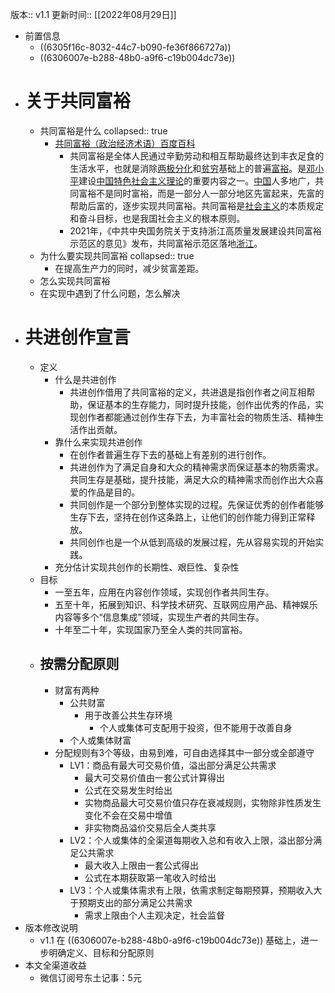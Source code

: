 版本:: v1.1
更新时间:: [[2022年08月29日]]

- 前置信息
	- ((6305f16c-8032-44c7-b090-fe36f866727a))
	- ((6306007e-b288-48b0-a9f6-c19b004dc73e))
- # 关于共同富裕
	- 共同富裕是什么
	  collapsed:: true
		- [共同富裕（政治经济术语）百度百科](https://baike.baidu.com/item/%E5%85%B1%E5%90%8C%E5%AF%8C%E8%A3%95/7790098)
			- 共同富裕是全体人民通过辛勤劳动和相互帮助最终达到丰衣足食的生活水平，也就是消除[两极分化](https://baike.baidu.com/item/%E4%B8%A4%E6%9E%81%E5%88%86%E5%8C%96/3233374)和[贫穷](https://baike.baidu.com/item/%E8%B4%AB%E7%A9%B7/1598839)基础上的普遍[富裕](https://baike.baidu.com/item/%E5%AF%8C%E8%A3%95/7982202)。是[邓小平](https://baike.baidu.com/item/%E9%82%93%E5%B0%8F%E5%B9%B3/116181)建设[中国特色社会主义理论](https://baike.baidu.com/item/%E4%B8%AD%E5%9B%BD%E7%89%B9%E8%89%B2%E7%A4%BE%E4%BC%9A%E4%B8%BB%E4%B9%89%E7%90%86%E8%AE%BA/2762288)的重要内容之一。[中国](https://baike.baidu.com/item/%E4%B8%AD%E5%9B%BD/22516505)人多地广，共同富裕不是同时富裕，而是一部分人一部分地区先富起来，先富的帮助后富的，逐步实现共同富裕。共同富裕是[社会主义](https://baike.baidu.com/item/%E7%A4%BE%E4%BC%9A%E4%B8%BB%E4%B9%89/296)的本质规定和奋斗目标，也是我国社会主义的根本原则。
			- 2021年，《中共中央国务院关于支持浙江高质量发展建设共同富裕示范区的意见》发布，共同富裕示范区落地[浙江](https://baike.baidu.com/item/%E6%B5%99%E6%B1%9F/154399)。
	- 为什么要实现共同富裕
	  collapsed:: true
		- 在提高生产力的同时，减少贫富差距。
	- 怎么实现共同富裕
	- 在实现中遇到了什么问题，怎么解决
- # 共进创作宣言
	- 定义
		- 什么是共进创作
			- 共进创作借用了共同富裕的定义，共进退是指创作者之间互相帮助，保证基本的生存能力，同时提升技能，创作出优秀的作品，实现创作者都能通过创作生存下去，为丰富社会的物质生活、精神生活作出贡献。
		- 靠什么来实现共进创作
			- 在创作者普遍生存下去的基础上有差别的进行创作。
			- 共进创作为了满足自身和大众的精神需求而保证基本的物质需求。共同生存是基础，提升技能，满足大众的精神需求而创作出大众喜爱的作品是目的。
			- 共同创作是一个部分到整体实现的过程。先保证优秀的创作者能够生存下去，坚持在创作这条路上，让他们的创作能力得到正常释放。
			- 共同创作也是一个从低到高级的发展过程，先从容易实现的开始实践。
		- 充分估计实现共创作的长期性、艰巨性、复杂性
	- 目标
		- 一至五年，应用在内容创作领域，实现创作者共同生存。
		- 五至十年，拓展到知识、科学技术研究、互联网应用产品、精神娱乐内容等多个“信息集成”领域，实现生产者的共同生存。
		- 十年至二十年，实现国家乃至全人类的共同富裕。
	- ## 按需分配原则
		- 财富有两种
			- 公共财富
				- 用于改善公共生存环境
					- 个人或集体可支配用于投资，但不能用于改善自身
			- 个人或集体财富
		- 分配规则有3个等级，由易到难，可自由选择其中一部分或全部遵守
			- LV1：商品有最大可交易价值，溢出部分满足公共需求
				- 最大可交易价值由一套公式计算得出
				- 公式在交易发生时给出
				- 实物商品最大可交易价值只存在衰减规则，实物除非性质发生变化不会在交易中增值
				- 非实物商品溢价交易后全人类共享
			- LV2：个人或集体的全渠道每期收入总和有收入上限，溢出部分满足公共需求
				- 最大收入上限由一套公式得出
				- 公式在本期获取第一笔收入时给出
			- LV3：个人或集体需求有上限，依需求制定每期预算，预期收入大于预期支出的部分满足公共需求
				- 需求上限由个人主观决定，社会监督
- 版本修改说明
	- v1.1 在 ((6306007e-b288-48b0-a9f6-c19b004dc73e)) 基础上，进一步明确定义、目标和分配原则
- 本文全渠道收益
	- 微信订阅号东土记事：5元
